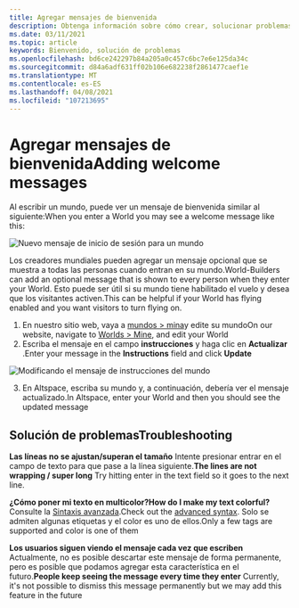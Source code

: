 ```yaml
---
title: Agregar mensajes de bienvenida
description: Obtenga información sobre cómo crear, solucionar problemas y agregar mensajes de bienvenida a sus experiencias de AltspaceVR.
ms.date: 03/11/2021
ms.topic: article
keywords: Bienvenido, solución de problemas
ms.openlocfilehash: bd6ce242297b84a205a0c457c6bc7e6e125da34c
ms.sourcegitcommit: d84a6adf631ff02b106e682238f2861477caef1e
ms.translationtype: MT
ms.contentlocale: es-ES
ms.lasthandoff: 04/08/2021
ms.locfileid: "107213695"
---
```

# <a name="adding-welcome-messages"></a><span data-ttu-id="e307e-104">Agregar mensajes de bienvenida</span><span class="sxs-lookup"><span data-stu-id="e307e-104">Adding welcome messages</span></span>

<span data-ttu-id="e307e-105">Al escribir un mundo, puede ver un mensaje de bienvenida similar al siguiente:</span><span class="sxs-lookup"><span data-stu-id="e307e-105">When you enter a World you may see a welcome message like this:</span></span>

![Nuevo mensaje de inicio de sesión para un mundo](images/welcome-img-01.png)

<span data-ttu-id="e307e-107">Los creadores mundiales pueden agregar un mensaje opcional que se muestra a todas las personas cuando entran en su mundo.</span><span class="sxs-lookup"><span data-stu-id="e307e-107">World-Builders can add an optional message that is shown to every person when they enter your World.</span></span> <span data-ttu-id="e307e-108">Esto puede ser útil si su mundo tiene habilitado el vuelo y desea que los visitantes activen.</span><span class="sxs-lookup"><span data-stu-id="e307e-108">This can be helpful if your World has flying enabled and you want visitors to turn flying on.</span></span> 

1. <span data-ttu-id="e307e-109">En nuestro sitio web, vaya a [mundos > mina](https://account.altvr.com/users/sign_in)y edite su mundo</span><span class="sxs-lookup"><span data-stu-id="e307e-109">On our website, navigate to [Worlds > Mine](https://account.altvr.com/users/sign_in), and edit your World</span></span>
2. <span data-ttu-id="e307e-110">Escriba el mensaje en el campo **instrucciones** y haga clic en **Actualizar** .</span><span class="sxs-lookup"><span data-stu-id="e307e-110">Enter your message in the **Instructions** field and click **Update**</span></span>

![Modificando el mensaje de instrucciones del mundo](images/welcome-img-02.png)

3. <span data-ttu-id="e307e-112">En Altspace, escriba su mundo y, a continuación, debería ver el mensaje actualizado.</span><span class="sxs-lookup"><span data-stu-id="e307e-112">In Altspace, enter your World and then you should see the updated message</span></span>

## <a name="troubleshooting"></a><span data-ttu-id="e307e-113">Solución de problemas</span><span class="sxs-lookup"><span data-stu-id="e307e-113">Troubleshooting</span></span>

<span data-ttu-id="e307e-114">**Las líneas no se ajustan/superan el tamaño** Intente presionar entrar en el campo de texto para que pase a la línea siguiente.</span><span class="sxs-lookup"><span data-stu-id="e307e-114">**The lines are not wrapping / super long** Try hitting enter in the text field so it goes to the next line.</span></span>

<span data-ttu-id="e307e-115">**¿Cómo poner mi texto en multicolor?**</span><span class="sxs-lookup"><span data-stu-id="e307e-115">**How do I make my text colorful?**</span></span>
<span data-ttu-id="e307e-116">Consulte la [Sintaxis avanzada](http://digitalnativestudios.com/textmeshpro/docs/rich-text/#color).</span><span class="sxs-lookup"><span data-stu-id="e307e-116">Check out the [advanced syntax](http://digitalnativestudios.com/textmeshpro/docs/rich-text/#color).</span></span> <span data-ttu-id="e307e-117">Solo se admiten algunas etiquetas y el color es uno de ellos.</span><span class="sxs-lookup"><span data-stu-id="e307e-117">Only a few tags are supported and color is one of them</span></span>

<span data-ttu-id="e307e-118">**Los usuarios siguen viendo el mensaje cada vez que escriben** Actualmente, no es posible descartar este mensaje de forma permanente, pero es posible que podamos agregar esta característica en el futuro.</span><span class="sxs-lookup"><span data-stu-id="e307e-118">**People keep seeing the message every time they enter** Currently, it's not possible to dismiss this message permanently but we may add this feature in the future</span></span>